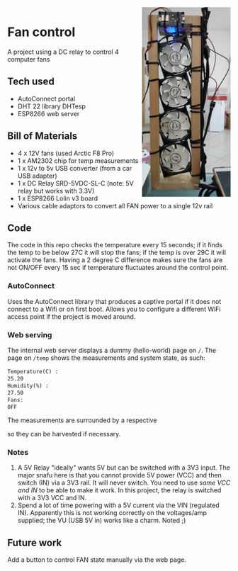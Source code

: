 <img align="right" src="img/completed.jpg" width="200">

# Fan control
A project using a DC relay to control 4 computer fans

## Tech used
- AutoConnect portal
- DHT 22 library DHTesp
- ESP8266 web server

## Bill of Materials
- 4 x 12V fans (used Arctic F8 Pro)
- 1 x AM2302 chip for temp measurements
- 1 x 12v to 5v USB converter (from a car USB adapter)
- 1 x DC Relay SRD-5VDC-SL-C (note: 5V relay but works with 3.3V)
- 1 x ESP8266 Lolin v3 board
- Various cable adaptors to convert all FAN power to a single 12v rail

## Code
The code in this repo checks the temperature every 15 seconds; if it finds the temp to be below 27C it will stop the fans; if the temp is over 29C it will activate the fans. Having a 2 degree C difference makes sure the fans are not ON/OFF every 15 sec if temperature fluctuates around the control point.

### AutoConnect 
Uses the AutoConnect library that produces a captive portal if it does not connect to a Wifi or on first boot. Allows you to configure a different WiFi access point if the project is moved around.

### Web serving
The internal web server displays a dummy (hello-world) page on `/`. The page on `/temp` shows the measurements and system state, as such:

```
Temperature(C) :
25.20
Humidity(%) :
27.50
Fans:
OFF
```

The measurements are surrounded by a respective <div> so they can be harvested if necessary. 

### Notes
1. A 5V Relay "ideally" wants 5V but can be switched with a 3V3 input. The major snafu here is that you cannot provide 5V power (VCC) and then switch (IN) via a 3V3 rail. It will never switch. You need to use *same VCC and IN* to be able to make it work. In this project, the relay is switched with a 3V3 VCC and IN.
2. Spend a lot of time powering with a 5V current via the VIN (regulated IN). Apparently this is not working correctly on the voltages/amp supplied; the VU (USB 5V in) works like a charm. Noted ;)

 

## Future work
Add a button to control FAN state manually via the web page.
